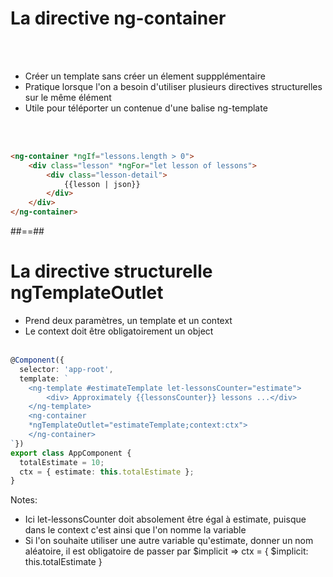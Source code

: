 <!-- .slide: class="with-code inconsolata" -->
# La directive ng-container
<br><br>

- Créer un template sans créer un élement suppplémentaire
- Pratique lorsque l'on a besoin d'utiliser plusieurs directives structurelles sur le même élément
- Utile pour téléporter un contenue d'une balise ng-template

<br><br>

```html
<ng-container *ngIf="lessons.length > 0">
    <div class="lesson" *ngFor="let lesson of lessons">
        <div class="lesson-detail">
            {{lesson | json}}
        </div>
    </div>
</ng-container>
```
<!-- .element: class="big-code" -->

##==##

<!-- .slide: class="with-code inconsolata" -->
# La directive structurelle ngTemplateOutlet
- Prend deux paramètres, un template et un context
- Le context doit être obligatoirement un object<br><br>

```typescript
@Component({
  selector: 'app-root',
  template: `      
    <ng-template #estimateTemplate let-lessonsCounter="estimate">
        <div> Approximately {{lessonsCounter}} lessons ...</div>
    </ng-template>
    <ng-container 
    *ngTemplateOutlet="estimateTemplate;context:ctx">
    </ng-container>
`})
export class AppComponent {
  totalEstimate = 10;
  ctx = { estimate: this.totalEstimate };
}
```
<!-- .element: class="medium-code" -->
Notes:
- Ici let-lessonsCounter doit absolement être égal à estimate, puisque dans le context c'est ainsi que l'on nomme la variable
- Si l'on souhaite utiliser une autre variable qu'estimate, donner un nom aléatoire, il est obligatoire de passer par $implicit => ctx = { $implicit: this.totalEstimate }
